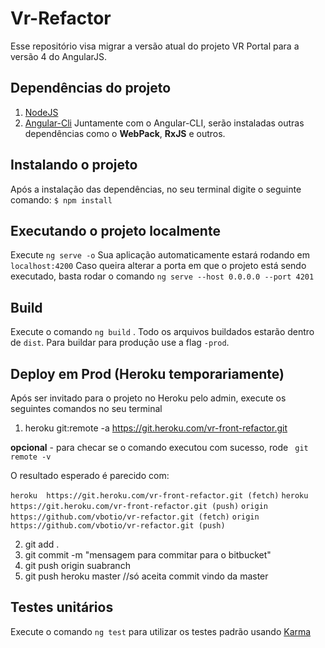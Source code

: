 Vr-Refactor
===================

Esse repositório visa migrar a versão atual do projeto VR Portal para a versão 4 do AngularJS.


Dependências do projeto
-------------

 1. [NodeJS](https://nodejs.org/en/download/)
 2. [Angular-Cli](https://github.com/angular/angular-cli)
Juntamente com o Angular-CLI, serão instaladas outras dependências como o **WebPack**, **RxJS** e outros.

Instalando o projeto
-------------
Após a instalação das dependências, no seu terminal digite o seguinte comando: `$ npm install`


Executando o projeto localmente
-------------
Execute `ng serve -o`
 Sua aplicação automaticamente estará rodando em `localhost:4200`
 Caso queira alterar a porta em que o projeto está sendo executado, basta rodar o comando `ng serve --host 0.0.0.0 --port 4201` 


Build
-------------
Execute o comando `ng build` . Todo os arquivos buildados estarão dentro de `dist`. Para buildar para produção use a flag `-prod`.

Deploy em Prod (Heroku temporariamente)
-------------
Após ser invitado para o projeto no Heroku pelo admin, execute os seguintes comandos no seu terminal
 
 1. heroku git:remote -a https://git.heroku.com/vr-front-refactor.git
 
 __opcional__ - para checar se o comando executou com sucesso, rode ` git remote -v`
 
 O resultado esperado é parecido com: 

 ` heroku  https://git.heroku.com/vr-front-refactor.git (fetch) `
 ` heroku  https://git.heroku.com/vr-front-refactor.git (push) `
 ` origin  https://github.com/vbotio/vr-refactor.git (fetch) `
 ` origin  https://github.com/vbotio/vr-refactor.git (push) `

 2. git add .
 3. git commit -m "mensagem para commitar para o bitbucket"
 4. git push origin suabranch
 5. git push heroku master //só aceita commit vindo da master
 
Testes unitários
-------------
Execute o comando `ng test` para utilizar os testes padrão usando [Karma](https://karma-runner.github.io/1.0/index.html)
